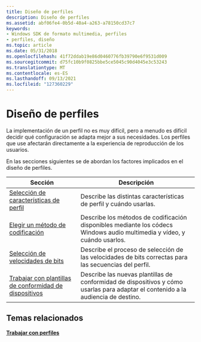 ```yaml
---
title: Diseño de perfiles
description: Diseño de perfiles
ms.assetid: abf06fe4-0b5d-40a4-a263-a78150cd37c7
keywords:
- Windows SDK de formato multimedia, perfiles
- perfiles, diseño
ms.topic: article
ms.date: 05/31/2018
ms.openlocfilehash: 41f72ddab19e86d0460776fb39790e6f9531d009
ms.sourcegitcommit: d75fc10b9f0825bbe5ce5045c90d4045e3c53243
ms.translationtype: MT
ms.contentlocale: es-ES
ms.lasthandoff: 09/13/2021
ms.locfileid: "127360229"
---
```

# <a name="designing-profiles"></a>Diseño de perfiles

La implementación de un perfil no es muy difícil, pero a menudo es difícil decidir qué configuración se adapta mejor a sus necesidades. Los perfiles que use afectarán directamente a la experiencia de reproducción de los usuarios.

En las secciones siguientes se de abordan los factores implicados en el diseño de perfiles.



| Sección                                                                                    | Descripción                                                                                                     |
|--------------------------------------------------------------------------------------------|-----------------------------------------------------------------------------------------------------------------|
| [Selección de características de perfil](selecting-profile-features.md)                               | Describe las distintas características de perfil y cuándo usarlas.                                                    |
| [Elegir un método de codificación](choosing-an-encoding-method.md)                             | Describe los métodos de codificación disponibles mediante los códecs Windows audio multimedia y vídeo, y cuándo usarlos.  |
| [Selección de velocidades de bits](selecting-bit-rates.md)                                             | Describe el proceso de selección de las velocidades de bits correctas para las secuencias del perfil.                         |
| [Trabajar con plantillas de conformidad de dispositivos](working-with-device-conformance-templates.md) | Describe las nuevas plantillas de conformidad de dispositivos y cómo usarlas para adaptar el contenido a la audiencia de destino. |



 

## <a name="related-topics"></a>Temas relacionados

<dl> <dt>

[**Trabajar con perfiles**](working-with-profiles.md)
</dt> </dl>

 

 




